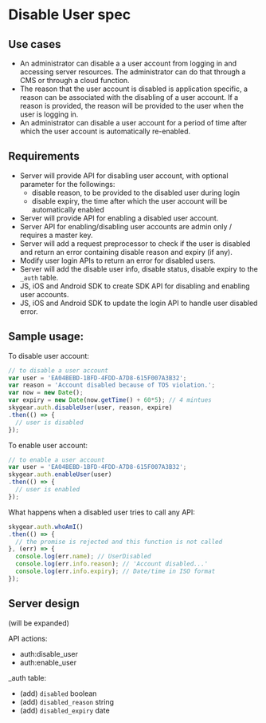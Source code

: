 # Disable User spec

## Use cases

* An administrator can disable a a user account from logging in and accessing server resources. The administrator can do that through a CMS or through a cloud function.
* The reason that the user account is disabled is application specific, a reason  can be associated with the disabling of a user account. If a reason is provided, the reason will be provided to the user when the user is logging in.
* An administrator can disable a user account for a period of time after which the user account is automatically re-enabled.

## Requirements

* Server will provide API for disabling user account, with optional parameter for the followings:
	* disable reason, to be provided to the disabled user during login
	* disable expiry, the time after which the user account will be automatically enabled
* Server will provide API for enabling a disabled user account.
* Server API for enabling/disabling user accounts are admin only / requires a master key.
* Server will add a request preprocessor to check if the user is disabled and return an error containing disable reason and expiry (if any).
* Modify user login APIs to return an error for disabled users.
* Server will add the disable user info, disable status, disable expiry to the `_auth` table.
* JS, iOS and Android SDK to create SDK API for disabling and enabling user accounts.
* JS, iOS and Android SDK to update the login API to handle user disabled error.

## Sample usage:

To disable user account:

```javascript
// to disable a user account
var user = 'EA04BEBD-1BFD-4FDD-A7D8-615F007A3B32';
var reason = 'Account disabled because of TOS violation.';
var now = new Date();
var expiry = new Date(now.getTime() + 60*5); // 4 mintues
skygear.auth.disableUser(user, reason, expire)
.then(() => {
  // user is disabled
});
```

To enable user account:

```javascript
// to enable a user account
var user = 'EA04BEBD-1BFD-4FDD-A7D8-615F007A3B32';
skygear.auth.enableUser(user)
.then(() => {
  // user is enabled
});
```

What happens when a disabled user tries to call any API:

```javascript
skygear.auth.whoAmI()
.then(() => {
  // the promise is rejected and this function is not called
}, (err) => {
  console.log(err.name); // UserDisabled
  console.log(err.info.reason); // 'Account disabled...'
  console.log(err.info.expiry); // Date/time in ISO format
});
```

## Server design

(will be expanded)

API actions:

* auth:disable_user
* auth:enable_user

_auth table:

* (add) `disabled` boolean
* (add) `disabled_reason` string
* (add) `disabled_expiry` date
